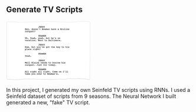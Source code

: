 ## Generate TV Scripts

![seinfeld](seinfeld_script.png)

In this project, I generated my own Seinfeld TV scripts using RNNs. I used a Seinfeld dataset of scripts from 9 seasons. The Neural Network I built generated a new, "fake" TV script.
